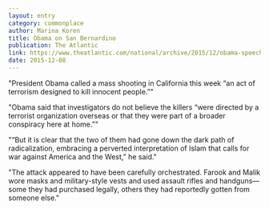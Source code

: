 ```yaml
---
layout: entry
category: commonplace
author: Marina Koren
title: Obama on San Bernardino
publication: The Atlantic
link: https://www.theatlantic.com/national/archive/2015/12/obama-speech-san-bernardino/419043/
date: 2015-12-08
---
```

 
"President Obama called a mass shooting in California this week “an act of terrorism designed to kill innocent people.”"

"Obama said that investigators do not believe the killers “were directed by a terrorist organization overseas or that they were part of a broader conspiracy here at home.”"

"“But it is clear that the two of them had gone down the dark path of radicalization, embracing a perverted interpretation of Islam that calls for war against America and the West,” he said."

"The attack appeared to have been carefully orchestrated. Farook and Malik wore masks and military-style vests and used assault rifles and handguns—some they had purchased legally, others they had reportedly gotten from someone else."
